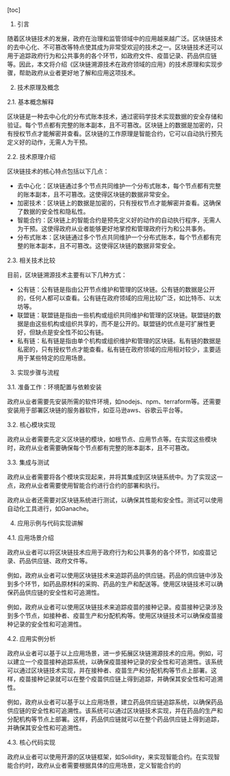 
[toc]                    
                
                
1. 引言

随着区块链技术的发展，政府在治理和监管领域中的应用越来越广泛。区块链技术的去中心化、不可篡改等特点使其成为非常受欢迎的技术之一。区块链技术还可以用于追踪政府行为和公共事务的各个环节，如政府文件、疫苗记录、药品供应链等。因此，本文将介绍《区块链溯源技术在政府领域的应用》的技术原理和实现步骤，帮助政府从业者更好地了解和应用这项技术。

2. 技术原理及概念

2.1. 基本概念解释

区块链是一种去中心化的分布式账本技术，通过密码学技术实现数据的安全存储和验证。每个节点都有完整的账本副本，且不可篡改。区块链上的数据是加密的，只有授权节点才能解密并查看。区块链的工作原理是智能合约，它可以自动执行预先定义好的动作，无需人为干预。

2.2. 技术原理介绍

区块链技术的核心特点包括以下几点：

- 去中心化：区块链通过多个节点共同维护一个分布式账本，每个节点都有完整的账本副本，且不可篡改。这使得区块链的数据非常安全。
- 加密技术：区块链上的数据是加密的，只有授权节点才能解密并查看。这确保了数据的安全性和隐私性。
- 智能合约：区块链上的智能合约是预先定义好的动作的自动执行程序，无需人为干预。这使得政府从业者能够更好地掌控和管理政府行为和公共事务。
- 分布式账本：区块链通过多个节点共同维护一个分布式账本，每个节点都有完整的账本副本，且不可篡改。这使得区块链的数据非常安全。

2.3. 相关技术比较

目前，区块链溯源技术主要有以下几种方式：

- 公有链：公有链是指由公开节点维护和管理的区块链。公有链的数据是公开的，任何人都可以查看。公有链在政府领域的应用比较广泛，如比特币、以太坊等。
- 联盟链：联盟链是指由一些机构或组织共同维护和管理的区块链。联盟链的数据是由这些机构或组织共享的，而不是公开的。联盟链的优点是可扩展性更好，但缺点是安全性不如公有链。
- 私有链：私有链是指由单个机构或组织维护和管理的区块链。私有链的数据是私密的，只有授权节点才能查看。私有链在政府领域的应用相对较少，主要适用于某些特定的应用场景。

3. 实现步骤与流程

3.1. 准备工作：环境配置与依赖安装

政府从业者需要先安装所需的软件环境，如nodejs、npm、terraform等。还需要安装用于部署区块链的服务器软件，如亚马逊aws、谷歌云平台等。

3.2. 核心模块实现

政府从业者需要先定义区块链的模块，如根节点、应用节点等。在实现这些模块时，政府从业者需要确保每个节点都有完整的账本副本，且不可篡改。

3.3. 集成与测试

政府从业者需要将各个模块实现起来，并将其集成到区块链系统中。为了实现这一点，政府从业者需要使用智能合约进行合约的部署和执行。

政府从业者还需要对区块链系统进行测试，以确保其性能和安全性。测试可以使用自动化工具进行，如Ganache。

4. 应用示例与代码实现讲解

4.1. 应用场景介绍

政府从业者可以将区块链技术应用于政府行为和公共事务的各个环节，如疫苗记录、药品供应链、政府文件等。

例如，政府从业者可以使用区块链技术来追踪药品的供应链。药品的供应链中涉及到多个环节，如药品原材料的采购、药品的生产和配送等。使用区块链技术可以确保药品供应链的安全性和可追溯性。

例如，政府从业者可以使用区块链技术来追踪疫苗的接种记录。疫苗接种记录涉及到多个节点，如接种者、疫苗生产和分配机构等。使用区块链技术可以确保疫苗接种记录的安全性和可追溯性。

4.2. 应用实例分析

政府从业者可以基于以上应用场景，进一步拓展区块链溯源技术的应用。例如，可以建立一个疫苗接种追踪系统，以确保疫苗接种记录的安全性和可追溯性。该系统可以通过区块链技术实现，并在接种者、疫苗生产和分配机构等节点上部署。这样，疫苗接种记录就可以在整个疫苗供应链上得到追踪，并确保其安全性和可追溯性。

例如，政府从业者可以基于以上应用场景，建立药品供应链追踪系统，以确保药品供应链的安全性和可追溯性。该系统可以通过区块链技术实现，并在药品的生产和分配机构等节点上部署。这样，药品供应链就可以在整个药品供应链上得到追踪，并确保其安全性和可追溯性。

4.3. 核心代码实现

政府从业者可以使用开源的区块链框架，如Solidity，来实现智能合约。在实现智能合约时，政府从业者需要根据具体的应用场景，定义智能合约的

